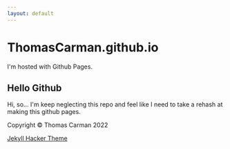 ```yaml
---
layout: default
---
```


# ThomasCarman.github.io

I'm hosted with Github Pages.

## Hello Github

Hi, so... I'm keep neglecting this repo and feel like I need to take a rehash at making this github pages.

Copyright &copy; Thomas Carman 2022

[Jekyll Hacker Theme](https://github.com/pages-themes/hacker)
